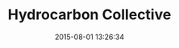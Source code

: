 ---
layout: work
title: 'Hydrocarbon Collective'
categories: work
date: 2015-08-01 13:26:34
type: 'Mobile UI/UX design'
thumbnail: 'images/thumbs/hydrocarbon.jpg'
permalink: /work/cleartune
hero: 'http://placekitten.com/1200/1000' 
color: '#EC3B59'
---
